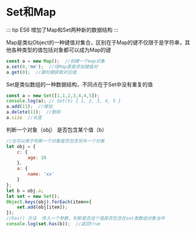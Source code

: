 
# Set和Map

::: tip
ES6 增加了Map和Set两种新的数据结构
:::

Map是类似Object的一种键值对集合，区别在于Map的键不仅限于是字符串，其他各种类型的值包括对象都可以成为Map的键

``` js
const a = new Map();  //创建一个map对象
a.set(0,'mm');  //往Map里面添加键值对
a.get(0);  //跟句键获取对应值
```

Set是类似数组的一种数据结构，不同点在于Set中没有重复的值

``` js
const a = new Set([1,1,2,3,4,4,5]);
console.log(a); // Set(5) { 1, 2, 3, 4, 5 }
a.add(11);  //增加
a.delete(11);  //删除
a.size  //长度
```
判断一个对象（obj） 是否包含某个值（b）

``` js
//也可以用于判断一个对象是否包含另外一个对象
let obj = {
    c: {
        age: 10
    },
    a: {
        name: 'xx'
    }
};
let b = obj.a;
let set = new Set();
Object.keys(obj).forEach(item=>{
    set.add(obj[item]);
});
//has() 方法  传入一个参数，判断是否这个值是否包含在set类数组对象当中
console.log(set.has(b));  //返回true
```
